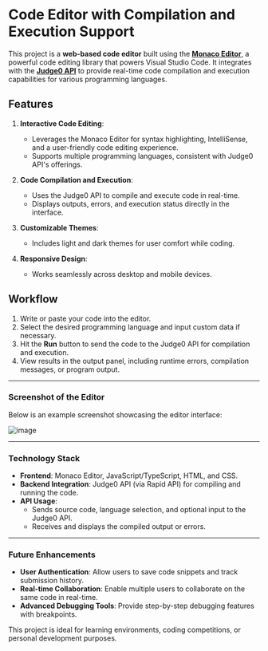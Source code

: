 # Code Editor with Compilation and Execution Support

This project is a **web-based code editor** built using the [**Monaco Editor**](https://microsoft.github.io/monaco-editor/), a powerful code editing library that powers Visual Studio Code. It integrates with the [**Judge0 API**](https://rapidapi.com/judge0-official/api/judge0-ce/) to provide real-time code compilation and execution capabilities for various programming languages.

## Features
1. **Interactive Code Editing**: 
   - Leverages the Monaco Editor for syntax highlighting, IntelliSense, and a user-friendly code editing experience.
   - Supports multiple programming languages, consistent with Judge0 API's offerings.

2. **Code Compilation and Execution**:
   - Uses the Judge0 API to compile and execute code in real-time.
   - Displays outputs, errors, and execution status directly in the interface.

3. **Customizable Themes**:
   - Includes light and dark themes for user comfort while coding.

4. **Responsive Design**:
   - Works seamlessly across desktop and mobile devices.

## Workflow
1. Write or paste your code into the editor.
2. Select the desired programming language and input custom data if necessary.
3. Hit the **Run** button to send the code to the Judge0 API for compilation and execution.
4. View results in the output panel, including runtime errors, compilation messages, or program output.

---

### Screenshot of the Editor

Below is an example screenshot showcasing the editor interface:

![image](https://github.com/user-attachments/assets/a4d6c181-107a-4a04-be5b-3044b9fb631c)

---

### Technology Stack
- **Frontend**: Monaco Editor, JavaScript/TypeScript, HTML, and CSS.
- **Backend Integration**: Judge0 API (via Rapid API) for compiling and running the code.
- **API Usage**:
  - Sends source code, language selection, and optional input to the Judge0 API.
  - Receives and displays the compiled output or errors.

---

### Future Enhancements
- **User Authentication**: Allow users to save code snippets and track submission history.
- **Real-time Collaboration**: Enable multiple users to collaborate on the same code in real-time.
- **Advanced Debugging Tools**: Provide step-by-step debugging features with breakpoints.

This project is ideal for learning environments, coding competitions, or personal development purposes.
